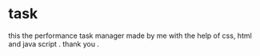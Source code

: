 # task
this the performance task manager made by me 
with the help of css, html and java script .
thank you .
